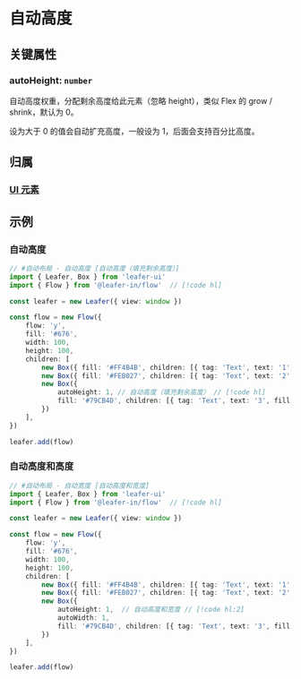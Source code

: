 <script setup>
import Case from '/component/Case.vue'
</script>

# 自动高度

<case name="FlowAutoSize" index=2 count=2 height=160 editor=false></case>

## 关键属性

### autoHeight: `number`

自动高度权重，分配剩余高度给此元素（忽略 height），类似 Flex 的 grow / shrink，默认为 0。

设为大于 0 的值会自动扩充高度，一般设为 1，后面会支持百分比高度。

## 归属

### [UI 元素](/reference/display/UI.md)

## 示例

<case name="FlowAutoSize" index=2 height=130 editor=false></case>

### 自动高度

```ts
// #自动布局 - 自动高度 [自动高度（填充剩余高度）]
import { Leafer, Box } from 'leafer-ui'
import { Flow } from '@leafer-in/flow'  // [!code hl] 

const leafer = new Leafer({ view: window })

const flow = new Flow({
    flow: 'y',
    fill: '#676',
    width: 100,
    height: 100,
    children: [
        new Box({ fill: '#FF4B4B', children: [{ tag: 'Text', text: '1', fill: 'white', textAlign: 'center', verticalAlign: 'middle', width: 20, height: 25 }] }),
        new Box({ fill: '#FEB027', children: [{ tag: 'Text', text: '2', fill: 'white', textAlign: 'center', verticalAlign: 'middle', width: 40, height: 25 }] }),
        new Box({
            autoHeight: 1, // 自动高度（填充剩余高度） // [!code hl]
            fill: '#79CB4D', children: [{ tag: 'Text', text: '3', fill: 'white', textAlign: 'center', verticalAlign: 'middle', width: 30, height: 25 }]
        })
    ],
})

leafer.add(flow)
```

<case name="FlowAutoSize" index=3 height=130 editor=false></case>

### 自动高度和高度

```ts
// #自动布局 - 自动宽度 [自动高度和宽度]
import { Leafer, Box } from 'leafer-ui'
import { Flow } from '@leafer-in/flow'  // [!code hl] 

const leafer = new Leafer({ view: window })

const flow = new Flow({
    flow: 'y',
    fill: '#676',
    width: 100,
    height: 100,
    children: [
        new Box({ fill: '#FF4B4B', children: [{ tag: 'Text', text: '1', fill: 'white', textAlign: 'center', verticalAlign: 'middle', width: 20, height: 25 }] }),
        new Box({ fill: '#FEB027', children: [{ tag: 'Text', text: '2', fill: 'white', textAlign: 'center', verticalAlign: 'middle', width: 40, height: 25 }] }),
        new Box({
            autoHeight: 1,  // 自动高度和宽度 // [!code hl:2]
            autoWidth: 1,
            fill: '#79CB4D', children: [{ tag: 'Text', text: '3', fill: 'white', textAlign: 'center', verticalAlign: 'middle', width: 30, height: 25 }]
        })
    ],
})

leafer.add(flow)
```
